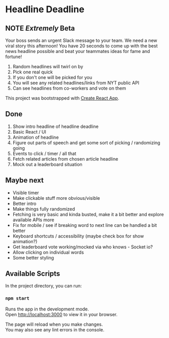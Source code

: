 # Headline Deadline

## NOTE _Extremely_ Beta 

Your boss sends an urgent Slack message to your team. We need a new viral story this afternoon! You have 20 seconds to come up with the best news headline possible and beat your teammates ideas for fame and fortune!

1. Random headlines will twirl on by
2. Pick one real quick
3. If you don't one will be picked for you
4. You will see any related headlines/links from NYT public API 
5. Can see headlines from co-workers and vote on them

This project was bootstrapped with [Create React App](https://github.com/facebook/create-react-app).

## Done

1. Show intro headline of headline deadline
2. Basic React / UI
3. Animation of headline
4. Figure out parts of speech and get some sort of picking / randomizing going
5. Events to click / timer / all that
6. Fetch related articles from chosen article headline
7. Mock out a leaderboard situation

## Maybe next

- Visible timer
- Make clickable stuff more obvious/visible
- Better intro
- Make things fully randomized
- Fetching is very basic and kinda busted, make it a bit better and explore available APIs more
- Fix for mobile / see if breaking word to next line can be handled a bit better
- Keyboard shortcuts / accessibility (maybe check box for show animation?)
- Get leaderboard vote working/mocked via who knows - Socket io?
- Allow clicking on individual words
- Some better styling 

## Available Scripts

In the project directory, you can run:

### `npm start`

Runs the app in the development mode.\
Open [http://localhost:3000](http://localhost:3000) to view it in your browser.

The page will reload when you make changes.\
You may also see any lint errors in the console.
